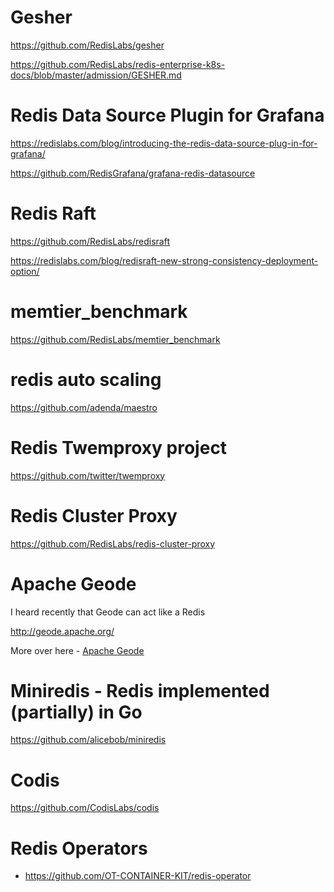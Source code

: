 # Gesher

https://github.com/RedisLabs/gesher

https://github.com/RedisLabs/redis-enterprise-k8s-docs/blob/master/admission/GESHER.md

# Redis Data Source Plugin for Grafana

https://redislabs.com/blog/introducing-the-redis-data-source-plug-in-for-grafana/

https://github.com/RedisGrafana/grafana-redis-datasource

# Redis Raft

https://github.com/RedisLabs/redisraft

https://redislabs.com/blog/redisraft-new-strong-consistency-deployment-option/

# memtier_benchmark

https://github.com/RedisLabs/memtier_benchmark

# redis auto scaling

https://github.com/adenda/maestro

# Redis Twemproxy project

https://github.com/twitter/twemproxy

# Redis Cluster Proxy

https://github.com/RedisLabs/redis-cluster-proxy

# Apache Geode

I heard recently that Geode can act like a Redis

http://geode.apache.org/

More over here - [Apache Geode](./apache-geode.md)

# Miniredis - Redis implemented (partially) in Go

https://github.com/alicebob/miniredis

# Codis

https://github.com/CodisLabs/codis

# Redis Operators

- https://github.com/OT-CONTAINER-KIT/redis-operator
